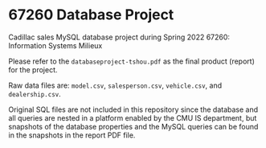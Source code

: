 # 67260 Database Project
Cadillac sales MySQL database project during Spring 2022 67260: Information Systems Milieux

Please refer to the `databaseproject-tshou.pdf` as the final product (report) for the project. 

Raw data files are: `model.csv`, `salesperson.csv`, `vehicle.csv`, and `dealership.csv`. 

Original SQL files are not included in this repository since the database and all queries are nested in a platform enabled by the CMU IS department, but snapshots of the database properties and the MySQL queries can be found in the snapshots in the report PDF file. 

